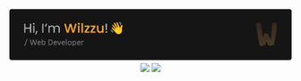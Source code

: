 <div align="center">
    <img align="center" src="https://raw.githubusercontent.com/Wilzzu/Wilzzu/refs/heads/main/assets/banner.png" />
</div>

<div align="center">
    <img height=200 align="center" src="https://github-readme-streak-stats-rho-ivory.vercel.app?user=Wilzzu&theme=dark&hide_border=true&ring=FFA726&fire=FFA726&currStreakLabel=FFA726&card_width=450&card_height=200&border_radius=6" />
    <img height=200 align="center" src="https://github-readme-stats.vercel.app/api/top-langs/?username=Wilzzu&layout=compact&hide_border=true&bg_color=151515&title_color=FFA726&text_color=FEFEFE&text_bold=true&include_all_commits=true&card_width=300&border_radius=5" />
</div>
